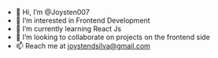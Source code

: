 - 👋 Hi, I’m @Joysten007
- 👀 I’m interested in Frontend Development
- 🌱 I’m currently learning React Js
- 💞️ I’m looking to collaborate on projects on the frontend side 
- 📫 Reach me at joystendsilva@gmail.com

<!---
Joysten007/Joysten007 is a ✨ special ✨ repository because its `README.md` (this file) appears on your GitHub profile.
You can click the Preview link to take a look at your changes.
--->
